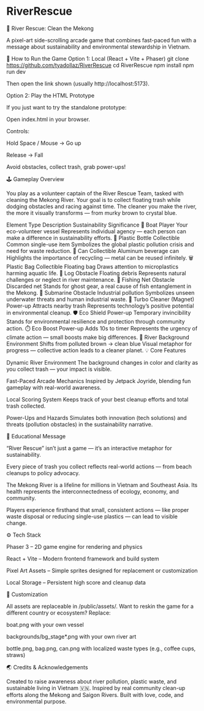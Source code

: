 # RiverRescue
🌊 River Rescue: Clean the Mekong

A pixel-art side-scrolling arcade game that combines fast-paced fun with a message about sustainability and environmental stewardship in Vietnam.

🧭 How to Run the Game
Option 1: Local (React + Vite + Phaser)
git clone https://github.com/tyadollaz/RiverRescue
cd RiverRescue
npm install
npm run dev


Then open the link shown (usually http://localhost:5173).

Option 2: Play the HTML Prototype

If you just want to try the standalone prototype:

Open index.html in your browser.

Controls:

Hold Space / Mouse → Go up

Release → Fall

Avoid obstacles, collect trash, grab power-ups!

🕹️ Gameplay Overview

You play as a volunteer captain of the River Rescue Team, tasked with cleaning the Mekong River.
Your goal is to collect floating trash while dodging obstacles and racing against time.
The cleaner you make the river, the more it visually transforms — from murky brown to crystal blue.

Element	Type	Description	Sustainability Significance
🛶 Boat	Player	Your eco-volunteer vessel	Represents individual agency — each person can make a difference in sustainability efforts.
🧴 Plastic Bottle	Collectible	Common single-use item	Symbolizes the global plastic pollution crisis and need for waste reduction.
🥫 Can	Collectible	Aluminum beverage can	Highlights the importance of recycling — metal can be reused infinitely.
🗑️ Plastic Bag	Collectible	Floating bag	Draws attention to microplastics harming aquatic life.
🌲 Log	Obstacle	Floating debris	Represents natural challenges or neglect in river maintenance.
🎣 Fishing Net	Obstacle	Discarded net	Stands for ghost gear, a real cause of fish entanglement in the Mekong.
🚤 Submarine	Obstacle	Industrial pollution	Symbolizes unseen underwater threats and human industrial waste.
🧲 Turbo Cleaner (Magnet)	Power-up	Attracts nearby trash	Represents technology’s positive potential in environmental cleanup.
🛡️ Eco Shield	Power-up	Temporary invincibility	Stands for environmental resilience and protection through community action.
⏱️ Eco Boost	Power-up	Adds 10s to timer	Represents the urgency of climate action — small boosts make big differences.
🌊 River Background	Environment	Shifts from polluted brown → clean blue	Visual metaphor for progress — collective action leads to a cleaner planet.
💡 Core Features

Dynamic River Environment
The background changes in color and clarity as you collect trash — your impact is visible.

Fast-Paced Arcade Mechanics
Inspired by Jetpack Joyride, blending fun gameplay with real-world awareness.

Local Scoring System
Keeps track of your best cleanup efforts and total trash collected.

Power-Ups and Hazards
Simulates both innovation (tech solutions) and threats (pollution obstacles) in the sustainability narrative.

🌱 Educational Message

“River Rescue” isn’t just a game — it’s an interactive metaphor for sustainability.

Every piece of trash you collect reflects real-world actions — from beach cleanups to policy advocacy.

The Mekong River is a lifeline for millions in Vietnam and Southeast Asia. Its health represents the interconnectedness of ecology, economy, and community.

Players experience firsthand that small, consistent actions — like proper waste disposal or reducing single-use plastics — can lead to visible change.

⚙️ Tech Stack

Phaser 3 – 2D game engine for rendering and physics

React + Vite – Modern frontend framework and build system

Pixel Art Assets – Simple sprites designed for replacement or customization

Local Storage – Persistent high score and cleanup data

🎨 Customization

All assets are replaceable in /public/assets/.
Want to reskin the game for a different country or ecosystem? Replace:

boat.png with your own vessel

backgrounds/bg_stage*.png with your own river art

bottle.png, bag.png, can.png with localized waste types (e.g., coffee cups, straws)

🌏 Credits & Acknowledgements

Created to raise awareness about river pollution, plastic waste, and sustainable living in Vietnam 🇻🇳.
Inspired by real community clean-up efforts along the Mekong and Saigon Rivers.
Built with love, code, and environmental purpose.